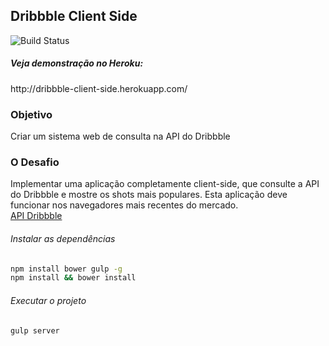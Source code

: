 ## Dribbble Client Side

![Build Status](https://www.codeship.io/projects/a2737100-01be-0134-2e84-5a840fcbac76/status)

<h5>Veja demonstração no Heroku:</h5>
<p>http://dribbble-client-side.herokuapp.com/</p>

### Objetivo
Criar um sistema web de consulta na API do Dribbble

### O Desafio
Implementar uma aplicação completamente client-side, que consulte a API do Dribbble e mostre os shots mais populares. Esta aplicação deve funcionar nos navegadores mais recentes do mercado.  
[API Dribbble](http://developer.dribbble.com/v1/)

###### Instalar as dependências
```sh
npm install bower gulp -g
npm install && bower install
```

###### Executar o projeto
```sh
gulp server
```
